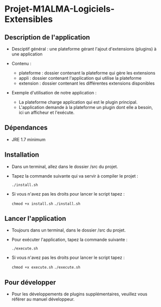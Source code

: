 # Projet-M1ALMA-Logiciels-Extensibles

## Description de l'application
* Desciptif général : une plateforme gérant l'ajout d'extensions (plugins) à une application
* Contenu :
  * plateforme : dossier contenant la plateforme qui gère les extensions
  * appli : dossier contenant l'application qui utilise la plateforme
  * extension : dossier contenant les différentes extensions disponibles
  
* Exemple d'utilisation de notre application :
  * La plateforme charge application qui est le plugin principal.
  * L'application demande à la plateforme un plugin dont elle a besoin, ici un afficheur et l'exécute.
  
## Dépendances
  * JRE 1.7 minimum 
  
## Installation
* Dans un terminal, allez dans le dossier /src du projet.
* Tapez la commande suivante qui va servir à compiler le projet :

    `./install.sh`
* Si vous n'avez pas les droits pour lancer le script tapez :

    `chmod +x install.sh`
    `./install.sh`

## Lancer l'application
* Toujours dans un terminal, dans le dossier /src du projet.
* Pour exécuter l'application, tapez la commande suivante :

    `./execute.sh`
* Si vous n'avez pas les droits pour lancer le script tapez :

    `chmod +x execute.sh`
    `./execute.sh`

## Pour développer
* Pour les développements de plugins supplémentaires, veuillez vous référer au manuel développeur.
